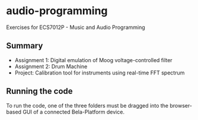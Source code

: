 # audio-programming
Exercises for ECS7012P - Music and Audio Programming

## Summary

- Assignment 1: Digital emulation of Moog voltage-controlled filter
- Assignment 2: Drum Machine
- Project: Calibration tool for instruments using real-time FFT spectrum

## Running the code

To run the code, one of the three folders must be dragged into the browser-based GUI of a connected Bela-Platform device.